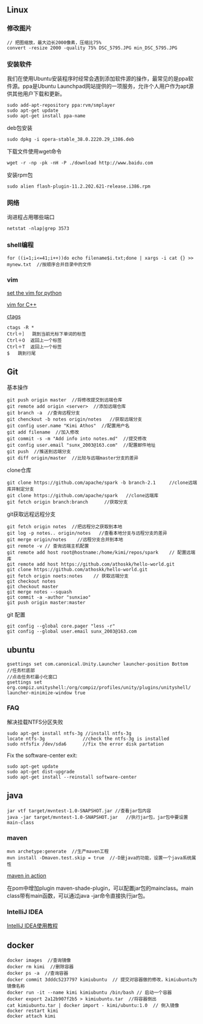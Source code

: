 ## Linux
### 修改图片
```
// 把图缩放，最大边长2000像素，压缩比75%
convert -resize 2000 -quality 75% DSC_5795.JPG min_DSC_5795.JPG
```

### 安装软件
我们在使用Ubuntu安装程序时经常会遇到添加软件源的操作，最常见的是ppa软件源。ppa是Ubuntu Launchpad网站提供的一项服务，允许个人用户作为apt源供其他用户下载和更新。
```
sudo add-apt-repository ppa:rvm/smplayer
sudo apt-get update
sudo apt-get install ppa-name
```

deb包安装
```
sudo dpkg -i opera-stable_38.0.2220.29_i386.deb
```

下载文件使用wget命令
```
wget -r -np -pk -nH -P ./download http://www.baidu.com
```
安装rpm包
```
sudo alien flash-plugin-11.2.202.621-release.i386.rpm
```

### 网络
询进程占用哪些端口
```
netstat -nlap|grep 3573
```

### shell编程
```
for ((i=1;i<=41;i++))do echo filename$i.txt;done | xargs -i cat {} >> mynew.txt  //按顺序合并目录中的文件
```

### vim
[set the vim for python](http://www.linuxidc.com/Linux/2017-01/139565.htm)

[vim for C++](http://www.linuxidc.com/Linux/2016-06/132262.htm)

[ctags](http://www.cnblogs.com/zhangsf/archive/2013/06/13/3134409.html)
```
ctags -R *
Ctrl＋］  跳到当前光标下单词的标签
Ctrl＋O  返回上一个标签
Ctrl＋T  返回上一个标签
$	跳到行尾
```

## Git
基本操作
```
git push origin master  //将修改提交到远端仓库
git remote add origin <server>  //添加远端仓库
git branch -a  //查询远程分支
git chenckout -b notes origin/notes   //获取远端分支
git config user.name "Kimi Athos"  //配置用户名
git add filename  //加入修改
git commit -s -m "Add info into notes.md"  //提交修改
git config user.email "sunx_2003@163.com"  //配置邮件地址
git push  //推送到远端分支
git diff origin/master  //比较与远端master分支的差异
```
clone仓库
```
git clone https://github.com/apache/spark -b branch-2.1		//clone远端库并制定分支
git clone https://github.com/apache/spark	//clone远端库
git fetch origin branch:branch 		//获取分支
```

git获取远程远程分支
```
git fetch origin notes  //把远程分之获取到本地
git log -p notes.. origin/notes   //查看本地分支与远程分支的差异
git merge origin/notes    //远程分支合并到本地
git remote -v // 查询远端主机配置
git remote add host root@hostname:/home/kimi/repos/spark    // 配置远端库
git remote add host https://github.com/athoskk/hello-world.git
git clone https://github.com/athoskk/hello-world.git
git fetch origin noets:notes    // 获取远端分支
git checkout notes
git checkout master
git merge notes --squash
git commit -a -author "sunxiao"
git push origin master:master
```

git 配置
```
git config --global core.pager "less -r"
git config --global user.email sunx_2003@163.com
```

## ubuntu
```
gsettings set com.canonical.Unity.Launcher launcher-position Bottom  //任务栏底部
//点击任务栏最小化窗口
gsettings set org.compiz.unityshell:/org/compiz/profiles/unity/plugins/unityshell/ launcher-minimize-window true
```
### FAQ
解决挂载NTFS分区失败
```
sudo apt-get install ntfs-3g //install ntfs-3g
locate ntfs-3g              //check the ntfs-3g is installed
sudo ntfsfix /dev/sda6      //fix the error disk partation
```

Fix the software-center exit:
```
sudo apt-get update
sudo apt-get dist-upgrade
sudo apt-get install --reinstall software-center
```

## java
```
jar vtf target/mvntest-1.0-SNAPSHOT.jar //查看jar包内容
java -jar target/mvntest-1.0-SNAPSHOT.jar   //执行jar包，jar包中要设置main-class
```
### maven
```
mvn archetype:generate  //生产maven工程
mvn install -Dmaven.test.skip = true  //-D是java的功能，设置一个java系统属性
```
[maven in action](http://hzbook.group.iteye.com/group/wiki/2872-Maven-in-action/)

在pom中增加plugin maven-shade-plugin，可以配置jar包的mainclass。main class带有main函数，可以通过java -jar命令直接执行jar包。

### IntelliJ IDEA
[IntelliJ IDEA使用教程](http://www.phperz.com/article/15/0923/159067.html)

## docker
```
docker images  //查询镜像
docker rm kimi  //删除容器
docker ps -a  //查询容器
docker commit 3dddc5237797 kimiubuntu  // 提交对容器做的修改，kimiubuntu为镜像名称
docker run -it --name kimi kimiubuntu /bin/bash // 启动一个容器
docker export 2a12b907f2b5 > kimiubuntu.tar  //将容器倒出
cat kimiubuntu.tar | docker import - kimi/ubuntu:1.0  // 倒入镜像
docker restart kimi
docker attach kimi
```
